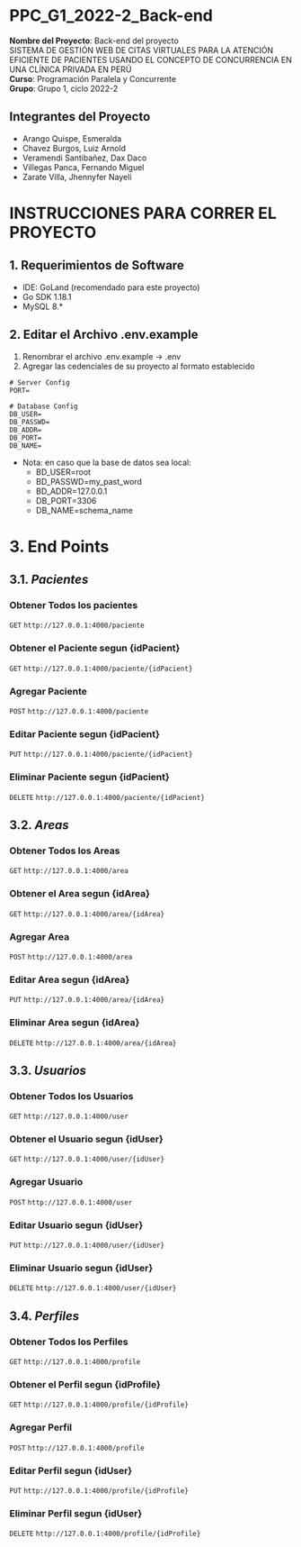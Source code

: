 # PPC_G1_2022-2_Back-end  

**Nombre del Proyecto**: Back-end del proyecto   
SISTEMA DE GESTIÓN WEB DE CITAS VIRTUALES PARA LA ATENCIÓN EFICIENTE DE PACIENTES USANDO EL CONCEPTO DE CONCURRENCIA EN UNA CLÍNICA PRIVADA EN PERÚ   
**Curso**: Programación Paralela y Concurrente   
**Grupo**: Grupo 1, ciclo 2022-2

## Integrantes del Proyecto

- Arango Quispe, Esmeralda
- Chavez Burgos, Luiz Arnold
- Veramendi Santibañez, Dax Daco
- Villegas Panca, Fernando Miguel
- Zarate Villa, Jhennyfer Nayeli


# INSTRUCCIONES PARA CORRER EL PROYECTO   

## 1. Requerimientos de Software
- IDE: GoLand (recomendado para este proyecto)
- Go SDK 1.18.1
- MySQL 8.*

## 2. Editar el Archivo .env.example

1. Renombrar el archivo .env.example -> .env  
2. Agregar las cedenciales de su proyecto al formato establecido
```
# Server Config
PORT=

# Database Config
DB_USER=
DB_PASSWD=
DB_ADDR=
DB_PORT=
DB_NAME=
```

- Nota: en caso que la base de datos sea local:
  - BD_USER=root
  - BD_PASSWD=my_past_word
  - BD_ADDR=127.0.0.1
  - DB_PORT=3306
  - DB_NAME=schema_name

# 3. End Points

## 3.1. *Pacientes*   

### Obtener Todos los pacientes

```GET```
````http://127.0.0.1:4000/paciente````

### Obtener el Paciente segun {idPacient}

```GET```
````http://127.0.0.1:4000/paciente/{idPacient}````   

### Agregar Paciente

```POST```
````http://127.0.0.1:4000/paciente````   

### Editar Paciente segun {idPacient}

```PUT```
````http://127.0.0.1:4000/paciente/{idPacient}````

### Eliminar Paciente segun {idPacient}

```DELETE```
````http://127.0.0.1:4000/paciente/{idPacient}````   

## 3.2. *Areas*

### Obtener Todos los Areas

```GET```
````http://127.0.0.1:4000/area````

### Obtener el Area segun {idArea}

```GET```
````http://127.0.0.1:4000/area/{idArea}````

### Agregar Area

```POST```
````http://127.0.0.1:4000/area````

### Editar Area segun {idArea}

```PUT```
````http://127.0.0.1:4000/area/{idArea}````

### Eliminar Area segun {idArea}

```DELETE```
````http://127.0.0.1:4000/area/{idArea}````   

## 3.3. *Usuarios*

### Obtener Todos los Usuarios

```GET```
````http://127.0.0.1:4000/user````

### Obtener el Usuario segun {idUser}

```GET```
````http://127.0.0.1:4000/user/{idUser}````

### Agregar Usuario

```POST```
````http://127.0.0.1:4000/user````

### Editar Usuario segun {idUser}

```PUT```
````http://127.0.0.1:4000/user/{idUser}````

### Eliminar Usuario segun {idUser}

```DELETE```
````http://127.0.0.1:4000/user/{idUser}````   

## 3.4. *Perfiles*

### Obtener Todos los Perfiles

```GET```
````http://127.0.0.1:4000/profile````

### Obtener el Perfil segun {idProfile}

```GET```
````http://127.0.0.1:4000/profile/{idProfile}````

### Agregar Perfil

```POST```
````http://127.0.0.1:4000/profile````

### Editar Perfil segun {idUser}

```PUT```
````http://127.0.0.1:4000/profile/{idProfile}````

### Eliminar Perfil segun {idUser}

```DELETE```
````http://127.0.0.1:4000/profile/{idProfile}````   
